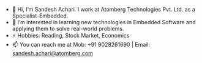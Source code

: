 - 👋 Hi, I’m Sandesh Achari. I work at Atomberg Technologies Pvt. Ltd. as a Specialist-Embedded.
- 👀 I’m interested in learning new technologies in Embedded Software and applying them to solve real-world problems.
- ⚡ Hobbies: Reading, Stock Market, Economics
- 📫 You can reach me at Mob: +91 9028261690 | Email: sandesh.achari@atomberg.com


<!---
sandesh-atom/sandesh-atom is a ✨ special ✨ repository because its `README.md` (this file) appears on your GitHub profile.
You can click the Preview link to take a look at your changes.
--->
